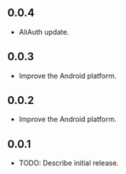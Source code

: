 ## 0.0.4

* AliAuth update.

## 0.0.3

* Improve the Android platform.

## 0.0.2

* Improve the Android platform.

## 0.0.1

* TODO: Describe initial release.
